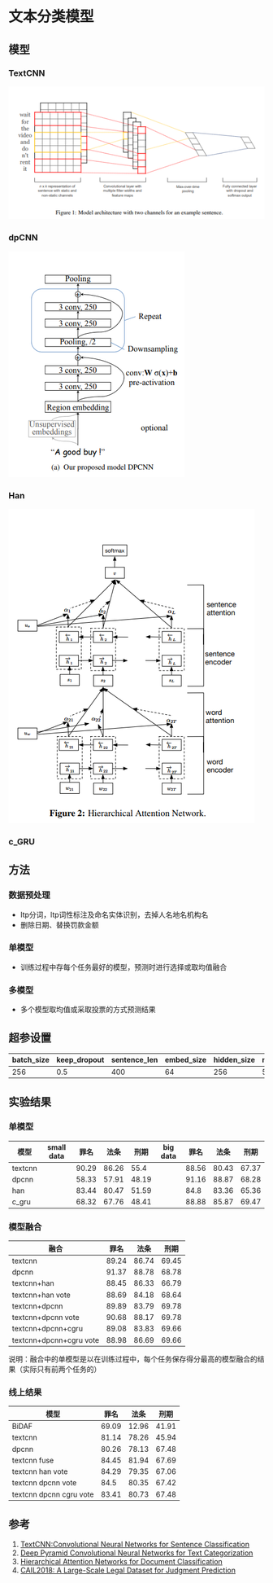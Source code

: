 # 文本分类模型
## 模型
### TextCNN
![textcnn](../pic/textcnn.png)
### dpCNN
![dpcnn](../pic/dpcnn.png)
### Han
![han](../pic/han.png)
### c_GRU

## 方法
### 数据预处理

- ltp分词，ltp词性标注及命名实体识别，去掉人名地名机构名
- 删除日期、替换罚款金额

### 单模型
- 训练过程中存每个任务最好的模型，预测时进行选择或取均值融合

### 多模型
- 多个模型取均值或采取投票的方式预测结果


## 超参设置

| batch_size | keep_dropout | sentence_len | embed_size | hidden_size | num_min_example |
|---|---|---|---|---|---|
| 256 | 0.5 | 400 | 64 | 256 | 5000 |


## 实验结果
### 单模型

| 模型 | small data |罪名| 法条 | 刑期 | big data | 罪名 | 法条  | 刑期 |
|---|---|---|---|---|---|---|---|---|
| textcnn |  | 90.29 | 86.26 | 55.4 | | 88.56 | 80.43 | 67.37 |
| dpcnn |  | 58.33 |57.91 | 48.19 |  | 91.16 | 88.87  | 68.28|
| han|  | 83.44 | 80.47 | 51.59 |  | 84.8 | 83.36  | 65.36|
| c_gru |  | 68.32 | 67.76 | 48.41 |  | 88.88 | 85.87  |69.47|

### 模型融合

| 融合 | 罪名 | 法条 | 刑期 |
|---|---|---|---|
| textcnn | 89.24 | 86.74 | 69.45 |
| dpcnn | 91.37 | 88.78 | 68.78 |
| textcnn+han | 88.45 | 86.33 | 66.79 |
| textcnn+han vote | 88.69 | 84.18 | 68.64 |
| textcnn+dpcnn | 89.89| 83.79 | 69.78 |
| textcnn+dpcnn vote| 90.68 | 88.17 | 69.78 |
| textcnn+dpcnn+cgru | 89.08 | 83.83 | 69.66 |
|textcnn+dpcnn+cgru vote|88.98|86.69|69.66|

说明：融合中的单模型是以在训练过程中，每个任务保存得分最高的模型融合的结果（实际只有前两个任务的）

### 线上结果

| 模型 | 罪名 | 法条 | 刑期 |
|---|---|---|---|
| BiDAF | 69.09 | 12.96 | 41.91 |
| textcnn | 81.14 | 78.26 | 45.94 |
| dpcnn | 80.26 | 78.13 | 67.48 |
| textcnn fuse | 84.45 | 81.94 | 67.69 |
| textcnn han vote | 84.29 | 79.35 | 67.06 |
| textcnn dpcnn vote | 84.5 | 80.35 | 67.42 |
| textcnn dpcnn cgru vote| 83.41 | 80.73 | 67.48 |

## 参考
1. [TextCNN:Convolutional Neural Networks for Sentence Classification](https://arxiv.org/pdf/1408.5882v2.pdf)
2. [Deep Pyramid Convolutional Neural Networks for Text Categorization](http://www.aclweb.org/anthology/P/P17/P17-1052.pdf)
3. [Hierarchical Attention Networks for Document Classification](http://www.aclweb.org/anthology/P/P17/P17-1052.pdf)
4. [CAIL2018: A Large-Scale Legal Dataset for Judgment Prediction](https://arxiv.org/pdf/1807.02478.pdf)


